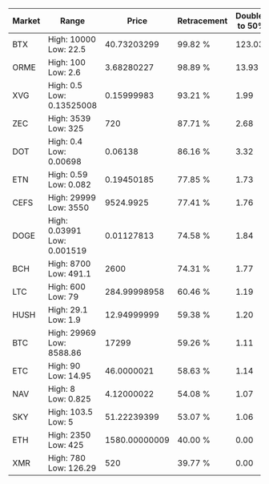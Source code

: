 | Market | Range | Price| Retracement | Doubles to 50% |
| --- | --- | --- | --- | --- |
| BTX | High: 10000<br />Low: 22.5 | 40.73203299 | 99.82 % | 123.03 |
| ORME | High: 100<br />Low: 2.6 | 3.68280227 | 98.89 % | 13.93 |
| XVG | High: 0.5<br />Low: 0.13525008 | 0.15999983 | 93.21 % | 1.99 |
| ZEC | High: 3539<br />Low: 325 | 720 | 87.71 % | 2.68 |
| DOT | High: 0.4<br />Low: 0.00698 | 0.06138 | 86.16 % | 3.32 |
| ETN | High: 0.59<br />Low: 0.082 | 0.19450185 | 77.85 % | 1.73 |
| CEFS | High: 29999<br />Low: 3550 | 9524.9925 | 77.41 % | 1.76 |
| DOGE | High: 0.03991<br />Low: 0.001519 | 0.01127813 | 74.58 % | 1.84 |
| BCH | High: 8700<br />Low: 491.1 | 2600 | 74.31 % | 1.77 |
| LTC | High: 600<br />Low: 79 | 284.99998958 | 60.46 % | 1.19 |
| HUSH | High: 29.1<br />Low: 1.9 | 12.94999999 | 59.38 % | 1.20 |
| BTC | High: 29969<br />Low: 8588.86 | 17299 | 59.26 % | 1.11 |
| ETC | High: 90<br />Low: 14.95 | 46.0000021 | 58.63 % | 1.14 |
| NAV | High: 8<br />Low: 0.825 | 4.12000022 | 54.08 % | 1.07 |
| SKY | High: 103.5<br />Low: 5 | 51.22239399 | 53.07 % | 1.06 |
| ETH | High: 2350<br />Low: 425 | 1580.00000009 | 40.00 % | 0.00 |
| XMR | High: 780<br />Low: 126.29 | 520 | 39.77 % | 0.00 |
